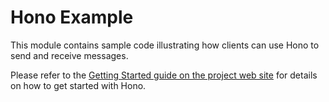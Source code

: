 # Hono Example

This module contains sample code illustrating how clients can use Hono to send and receive messages.

Please refer to the [Getting Started guide on the project web site](https://www.eclipse.org/hono/getting-started/) for details on how to get started with Hono.
